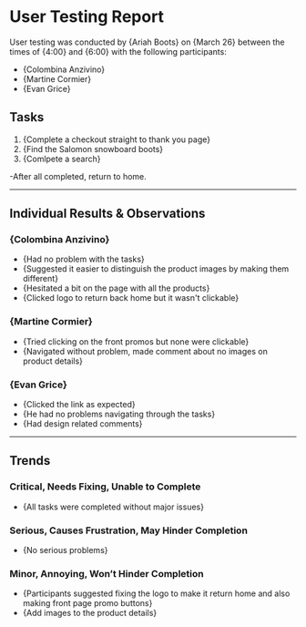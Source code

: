 # User Testing Report

User testing was conducted by {Ariah Boots} on {March 26} between the times of {4:00} and {6:00} with the following participants:

- {Colombina Anzivino}
- {Martine Cormier}
- {Evan Grice}

## Tasks

1. {Complete a checkout straight to thank you page}
2. {Find the Salomon snowboard boots}
3. {Comlpete a search}

-After all completed, return to home. 

---

## Individual Results & Observations

### {Colombina Anzivino}

- {Had no problem with the tasks}
- {Suggested it easier to distinguish the product images by making them different}
- {Hesitated a bit on the page with all the products}
- {Clicked logo to return back home but it wasn't clickable}

### {Martine Cormier}

- {Tried clicking on the front promos but none were clickable}
- {Navigated without problem, made comment about no images on product details}

### {Evan Grice}

- {Clicked the link as expected}
- {He had no problems navigating through the tasks}
- {Had design related comments}
---

## Trends

### Critical, Needs Fixing, Unable to Complete

- {All tasks were completed without major issues}

### Serious, Causes Frustration, May Hinder Completion

- {No serious problems}

### Minor, Annoying, Won’t Hinder Completion

- {Participants suggested fixing the logo to make it return home and also making front page promo buttons}
- {Add images to the product details}
